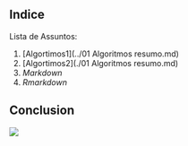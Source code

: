 ## Indice

Lista de Assuntos:

1. [Algortimos1](../01 Algoritmos resumo.md)
1. [Algortimos2](./01 Algoritmos resumo.md)
1. _Markdown_
1. _Rmarkdown_

## Conclusion

![](https://octodex.github.com/images/labtocat.png)
